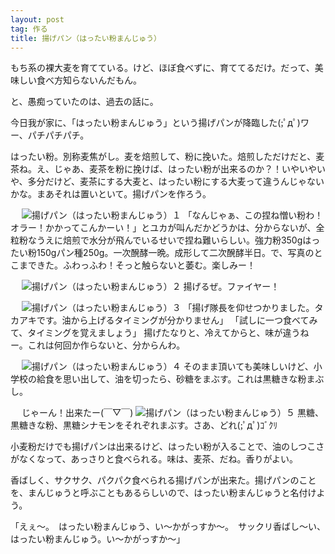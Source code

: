 ```yaml
---
layout: post
tag: 作る
title: 揚げパン（はったい粉まんじゅう）
---
```

もち系の裸大麦を育てている。けど、ほぼ食べずに、育ててるだけ。だって、美味しい食べ方知らないんだもん。

と、愚痴っていたのは、過去の話に。

今日我が家に、「はったい粉まんじゅう」という揚げパンが降臨した(;ﾟдﾟ)ワー、パチパチパチ。

はったい粉。別称麦焦がし。麦を焙煎して、粉に挽いた。焙煎しただけだと、麦茶ね。え、じゃあ、麦茶を粉に挽けば、はったい粉が出来るのか？！いやいやいや、多分だけど、麦茶にする大麦と、はったい粉にする大麦って違うんじゃないかな。まあそれは置いといて。揚げパンを作ろう。

　
![揚げパン（はったい粉まんじゅう）１](https://kobapan.com/f/18432701449_13dfeabedc.jpg "揚げパン（はったい粉まんじゅう）１")
「なんじゃぁ、この捏ね憎い粉わ！オラー！かかってこんかーい！」とユカが叫んだかどうかは、分からないが、全粒粉なうえに焙煎で水分が飛んでいるせいで捏ね難いらしい。強力粉350gはったい粉150gパン種250g。一次醗酵一晩。成形して二次醗酵半日。で、写真のとこまできた。ふわっふわ！そっと触らないと萎む。楽しみー！

　
![揚げパン（はったい粉まんじゅう）２](https://kobapan.com/f/18618883035_5a2176a05a.jpg "揚げパン（はったい粉まんじゅう）２")
揚げるぜ。ファイヤー！

　
![揚げパン（はったい粉まんじゅう）３](https://kobapan.com/f/17998256833_caa3b7dbbe.jpg "揚げパン（はったい粉まんじゅう）３")
「揚げ隊長を仰せつかりました。タカアキです。油から上げるタイミングが分かりません」
「試しに一つ食べてみて、タイミングを覚えましょう」
揚げたなりと、冷えてからと、味が違うねー。これは何回か作らないと、分からんわ。

　
![揚げパン（はったい粉まんじゅう）４](https://kobapan.com/f/18622548721_7bb69606b4.jpg "揚げパン（はったい粉まんじゅう）４")
そのまま頂いても美味しいけど、小学校の給食を思い出して、油を切ったら、砂糖をまぶす。これは黒糖きな粉まぶし。

　
じゃーん！出来たー(￣▽￣)
![揚げパン（はったい粉まんじゅう）５](https://kobapan.com/f/18592579546_9b7f83efa8.jpg "揚げパン（はったい粉まんじゅう）５")
黒糖、黒糖きな粉、黒糖シナモンをそれぞれまぶす。さあ、どれ(;ﾟдﾟ)ｺﾞｸﾘ

小麦粉だけでも揚げパンは出来るけど、はったい粉が入ることで、油のしつこさがなくなって、あっさりと食べられる。味は、麦茶、だね。香りがよい。

香ばしく、サクサク、パクパク食べられる揚げパンが出来た。揚げパンのことを、まんじゅうと呼ぶこともあるらしいので、はったい粉まんじゅうと名付けよう。

「えぇ〜。　はったい粉まんじゅう、い〜かがっすか〜。　サックリ香ばし〜い、はったい粉まんじゅう。い〜かがっすか〜」
